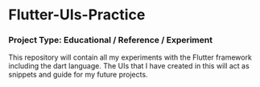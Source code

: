 # Flutter-UIs-Practice

### Project Type: Educational / Reference / Experiment
This repository will contain all my experiments with the Flutter framework including the dart language. The UIs that I have created in this will act as snippets and guide for my future projects.

